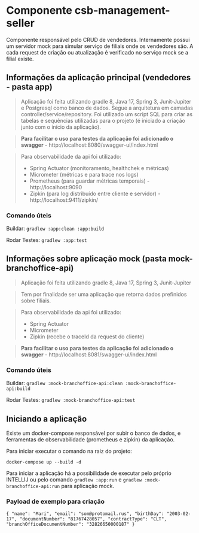 # Componente csb-management-seller

Componente responsável pelo CRUD de vendedores.
Internamente possui um servidor mock para simular serviço de filiais onde os vendedores são.
A cada request de criação ou atualização é verificado no serviço mock se a filial existe.

## Informações da aplicação principal (vendedores - pasta app)

> Aplicação foi feita utilizando gradle 8, Java 17, Spring 3, Junit-Jupiter e Postgresql como banco de dados.
> Segue a arquitetura em camadas controller/service/repository.
> Foi utilizado um script SQL para criar as tabelas e sequências utilizadas para o projeto (é iniciado a criação junto com o início da aplicação).

> **Para facilitar o uso para testes da aplicação foi adicionado o swagger** - http://localhost:8080/swagger-ui/index.html

> Para observabilidade da api foi utilizado:
> - Spring Actuator (monitoramento, healthchek e métricas)
> - Micrometer (métricas e para trace nos logs)
> - Prometheus (para guardar métricas temporais) - http://localhost:9090
> - Zipkin (para log distribuído entre cliente e servidor) - http://localhost:9411/zipkin/

### Comando úteis

Buildar:
`gradlew :app:clean :app:build`

Rodar Testes:
`gradlew :app:test`

## Informações sobre aplicação mock (pasta mock-branchoffice-api)

> Aplicação foi feita utilizando gradle 8, Java 17, Spring 3, Junit-Jupiter

> Tem por finalidade ser uma aplicação que retorna dados prefinidos sobre filiais.

> Para observabilidade da api foi utilizado:
> - Spring Actuator
> - Micrometer
> - Zipkin (recebe o traceId da request do cliente)

> **Para facilitar o uso para testes da aplicação foi adicionado o swagger** - http://localhost:8081/swagger-ui/index.html

### Comando úteis

Buildar:
`gradlew :mock-branchoffice-api:clean :mock-branchoffice-api:build`

Rodar Testes:
`gradlew :mock-branchoffice-api:test`

## Iniciando a aplicação

Existe um docker-compose responsável por subir o banco de dados, 
e ferramentas de observabilidade (prometheus e zipkin) da aplicação.

Para iniciar executar o comando na raiz do projeto:

`docker-compose up --build -d`

Para iniciar a aplicação há a possibilidade de executar pelo próprio INTELLIJ
ou pelo comando `gradlew :app:run` e `gradlew :mock-branchoffice-api:run` para aplicação mock.


### Payload de exemplo para criação
`
    {
        "name": "Mari",
        "email": "som@protomail.rus",
        "birthDay": "2003-02-17",
        "documentNumber": "81767428057",
        "contractType": "CLT",
        "branchOfficeDocumentNumber": "32826650000187"
    }
`